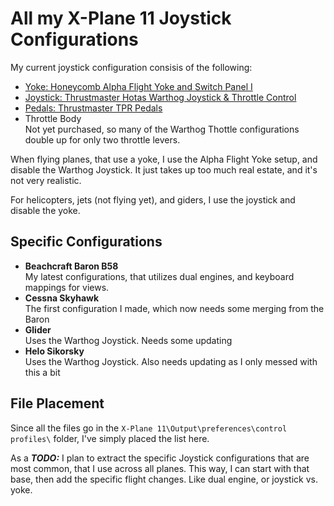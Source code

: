 # All my X-Plane 11 Joystick Configurations

My current joystick configuration consisis of the following:

- [Yoke: Honeycomb Alpha Flight Yoke and Switch Panel I](http://www.mypilotstore.com/mypilotstore/sep/13520)
- [Joystick: Thrustmaster Hotas Warthog Joystick & Throttle Control](https://www.amazon.com/gp/product/B00371R8P4/)
- [Pedals: Thrustmaster TPR Pedals](https://www.amazon.com/gp/product/B07DQY8LVC/)
- Throttle Body  
  Not yet purchased, so many of the Warthog Thottle configurations double up for only two throttle levers.

When flying planes, that use a yoke, I use the Alpha Flight Yoke setup, and disable the Warthog Joystick. It just takes up too much real estate, and it's not very realistic.

For helicopters, jets (not flying yet), and giders, I use the joystick and disable the yoke.

## Specific Configurations

- **Beachcraft Baron B58**  
  My latest configurations, that utilizes dual engines, and keyboard mappings for views.
- **Cessna Skyhawk**  
  The first configuration I made, which now needs some merging from the Baron
- **Glider**  
  Uses the Warthog Joystick. Needs some updating
- **Helo Sikorsky**  
  Uses the Warthog Joystick. Also needs updating as I only messed with this a bit

## File Placement

Since all the files go in the `X-Plane 11\Output\preferences\control profiles\` folder, I've simply placed the list here.

As a ***TODO:*** I plan to extract the specific Joystick configurations that are most common, that I use across all planes. This way, I can start with that base, then add the specific flight changes. Like dual engine, or joystick vs. yoke.

